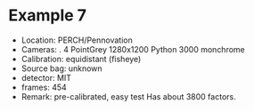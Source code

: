 # Example 7

- Location: PERCH/Pennovation
- Cameras:
   . 4 PointGrey 1280x1200 Python 3000 monchrome
- Calibration: equidistant (fisheye)
- Source bag: unknown
- detector: MIT
- frames: 454
- Remark: pre-calibrated, easy test
  Has about 3800 factors.


